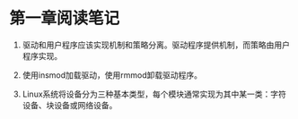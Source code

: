 # 第一章阅读笔记

1. 驱动和用户程序应该实现机制和策略分离。驱动程序提供机制，而策略由用户程序实现。

2. 使用insmod加载驱动，使用rmmod卸载驱动程序。 

3. Linux系统将设备分为三种基本类型，每个模块通常实现为其中某一类：字符设备、块设备或网络设备。

